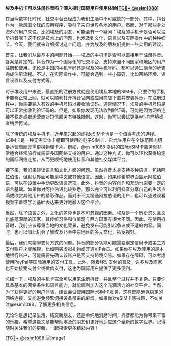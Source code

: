 **埃及手机卡可以注册抖音吗？深入探讨国际用户使用体验[[TG💪+ @esim1088](https://t.me/s/esim1088)]**

在当今数字化时代，社交平台已经成为我们生活中不可或缺的一部分。其中，抖音作为一款风靡全球的应用程序，吸引了来自世界各地的用户。然而，对于那些身处海外的用户来说，比如埃及的朋友，可能会有一个疑问：埃及的手机卡是否可以注册抖音呢？这不仅是技术上的问题，也涉及到文化、语言以及实际操作中的种种细节。今天，我们就来详细探讨这个问题，并为埃及的朋友们提供一些实用的建议。

首先，让我们从最基本的问题开始——埃及的手机卡是否可以直接用于注册抖音。答案是肯定的。抖音作为一个国际化的社交平台，支持来自不同国家和地区的用户注册和使用。无论是中国的手机号码还是埃及的手机号码，都可以通过简单的步骤完成注册流程。不过，在实际操作中，可能会遇到一些小障碍，比如网络环境、语言设置以及支付方式等。

对于埃及用户来说，最直接的注册方式就是使用埃及本地的SIM卡。只要你的手机卡能够正常上网，就可以顺利打开抖音官网或应用商店下载并安装抖音。在注册过程中，你需要输入有效的手机号码以接收验证码。通常情况下，埃及的手机号码是可以正常接收到验证码的。但是，如果你发现无法收到验证码，可能是因为网络连接不稳定或者运营商对短信服务有特殊限制。这时，你可以尝试更换Wi-Fi环境或者稍后再试。

除了传统的埃及手机卡，近年来兴起的虚拟eSIM卡也是一个值得考虑的选择。eSIM卡是一种无需实体卡槽即可使用的电子SIM卡，它允许用户在全球范围内切换运营商而无需更换物理卡片。例如，@esim1088 提供的国际eSIM卡服务就非常适合经常旅行或需要多国网络支持的用户。通过这种方式，你可以轻松获得稳定的国际网络连接，从而更顺畅地使用抖音和其他社交媒体平台。

接下来，我们来谈谈语言和文化方面的问题。虽然抖音本身支持多种语言，包括阿拉伯语，但默认界面可能是中文或其他语言。因此，如果你希望界面显示阿拉伯语，可以在设置中手动更改语言选项。此外，抖音的内容创作和互动也需要一定的语言基础。如果你对阿拉伯语比较熟悉，那么完全可以利用抖音分享自己的生活点滴或欣赏其他用户的精彩作品。而对于不太精通阿拉伯语的用户，也可以通过观看视频字幕或学习基础表达来更好地融入这个平台。

当然，除了语言之外，文化的差异也是不可忽视的因素。埃及是一个历史悠久且文化底蕴深厚的国家，其传统习俗和价值观与西方国家有很大不同。因此，在使用抖音时，我们应该尊重当地的文化背景，避免发布可能引起争议或不适的内容。同时，也可以借此机会了解埃及乃至中东地区的多元文化，拓宽视野。

最后，我们来聊聊支付方式的问题。抖音的部分功能可能需要绑定信用卡或第三方支付账户才能解锁，比如购买虚拟礼物或开通VIP会员。如果你在埃及使用的是本地银行账户，可能需要先确认该账户是否支持跨境交易。如果存在障碍，可以考虑使用PayPal等国际通用的支付工具。此外，随着移动支付的普及，许多埃及商家也开始接受支付宝或微信支付，这也为国际用户提供了更多便利。

总结一下，埃及的手机卡完全可以用来注册抖音，并且整个过程并不复杂。只要你具备基本的网络条件和语言能力，就能顺利加入这个充满活力的社交平台。当然，为了获得更好的用户体验，建议尝试使用国际eSIM卡服务，这样既能确保稳定的网络连接，又能避免频繁切换设备带来的麻烦。如果你对eSIM卡感兴趣，不妨关注@esim1088，了解更多相关信息。

无论你是想记录生活、结交新朋友，还是单纯地消磨时间，抖音都能为你带来丰富的乐趣。希望这篇文章能帮助埃及的朋友们更好地适应这个全新的数字世界。记得随时关注我们的更新，一起探索更多精彩内容！

[[TG💪+ @esim1088](https://t.me/s/esim1088) ![Image](https://i.postimg.cc/4NQfJmqS/Snipaste-2025-05-13-00-14-12.png)]